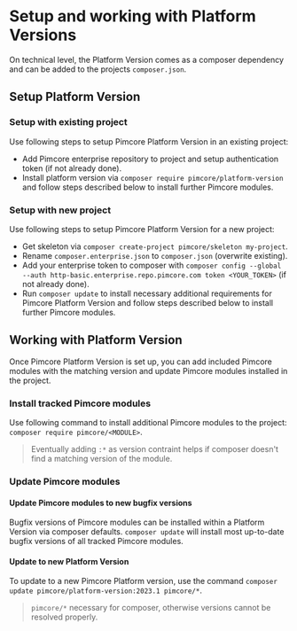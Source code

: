 # Setup and working with Platform Versions

On technical level, the Platform Version comes as a composer dependency and can be added to the projects `composer.json`.

## Setup Platform Version

### Setup with existing project

Use following steps to setup Pimcore Platform Version in an existing project: 
- Add Pimcore enterprise repository to project and setup authentication token (if not already done).
- Install platform version via `composer require pimcore/platform-version`  and follow steps described
  below to install further Pimcore modules.

### Setup with new project

Use following steps to setup Pimcore Platform Version for a new project: 
- Get skeleton via `composer create-project pimcore/skeleton my-project`.
- Rename `composer.enterprise.json` to `composer.json` (overwrite existing).
- Add your enterprise token to composer with `composer config --global --auth http-basic.enterprise.repo.pimcore.com token <YOUR_TOKEN>`
  (if not already done).
- Run `composer update` to install necessary additional requirements for Pimcore Platform Version and follow steps described 
  below to install further Pimcore modules. 


## Working with Platform Version

Once Pimcore Platform Version is set up, you can add included Pimcore modules with the matching version and update Pimcore
modules installed in the project. 

### Install tracked Pimcore modules

Use following command to install additional Pimcore modules to the project: `composer require pimcore/<MODULE>`.

> Eventually adding `:*` as version contraint helps if composer doesn't find a matching version of the module. 


### Update Pimcore modules

#### Update Pimcore modules to new bugfix versions 

Bugfix versions of Pimcore modules can be installed within a Platform Version via composer defaults. 
`composer update` will install most up-to-date bugfix versions of all tracked Pimcore modules. 

#### Update to new Platform Version

To update to a new Pimcore Platform version, use the command `composer update pimcore/platform-version:2023.1 pimcore/*`. 
> `pimcore/*` necessary for composer, otherwise versions cannot be resolved properly. 

